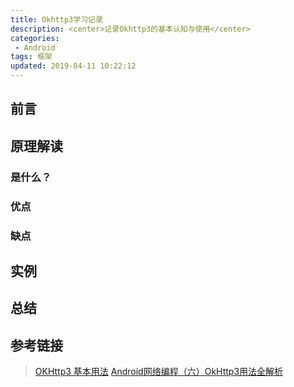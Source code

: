 ```yaml
---
title: Okhttp3学习记录
description: <center>记录Okhttp3的基本认知与使用</center>
categories:
 - Android
tags: 框架
updated: 2019-04-11 10:22:12
---
```


## 前言

> 

## 原理解读

### 是什么？

> 

### 优点

> 

### 缺点

> 

## 实例

> 

## 总结

> 

## 参考链接

> [OKHttp3 基本用法](<https://www.jianshu.com/p/16ab28d40737>)
> [Android网络编程（六）OkHttp3用法全解析](<http://liuwangshu.cn/application/network/6-okhttp3.html>)

